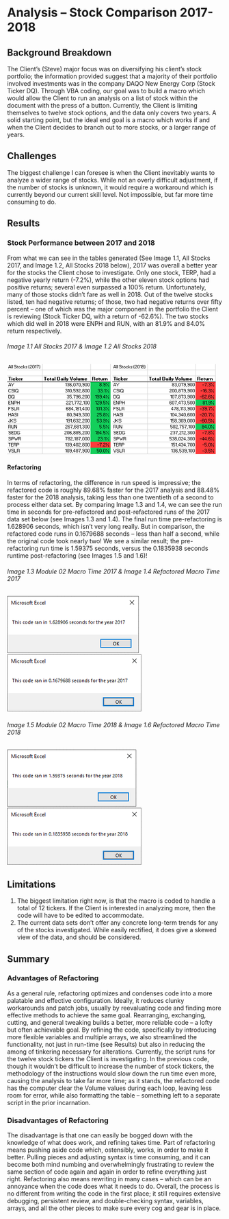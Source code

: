 # **Analysis – Stock Comparison 2017-2018**
## **Background Breakdown**
The Client’s (Steve) major focus was on diversifying his client’s stock portfolio; the information provided suggest that a majority of their portfolio involved investments was in the company DAQO New Energy Corp (Stock Ticker DQ). Through VBA coding, our goal was to build a macro which would allow the Client to run an analysis on a list of stock within the document with the press of a button.
Currently, the Client is limiting themselves to twelve stock options, and the data only covers two years. A solid starting point, but the ideal end goal is a macro which works if and when the Client decides to branch out to more stocks, or a larger range of years.
## **Challenges**
The biggest challenge I can foresee is when the Client inevitably wants to analyze a wider range of stocks. While not an overly difficult adjustment, if the number of stocks is unknown, it would require a workaround which is currently beyond our current skill level. Not impossible, but far more time consuming to do.
## **Results**
### Stock Performance between 2017 and 2018
From what we can see in the tables generated (See Image 1.1, All Stocks 2017, and Image 1.2, All Stocks 2018 below), 2017 was overall a better year for the stocks the Client chose to investigate. Only one stock, TERP, had a negative yearly return (-7.2%), while the other eleven stock options had positive returns; several even surpassed a 100% return. Unfortunately, many of those stocks didn’t fare as well in 2018.
Out of the twelve stocks listed, ten had negative returns; of those, two had negative returns over fifty percent – one of which was the major component in the portfolio the Client is reviewing (Stock Ticker DQ, with a return of -62.6%). The two stocks which did well in 2018 were ENPH and RUN, with an 81.9% and 84.0% return respectively.

###### Image 1.1 All Stocks 2017 & Image 1.2 All Stocks 2018

![All Stocks 2017](https://github.com/ltkdobbs/module02-challenge/blob/main/All_Stocks_2017.png)
![All Stocks 2018](https://github.com/ltkdobbs/module02-challenge/blob/main/All_Stocks_2018.png)
#### Refactoring
In terms of refactoring, the difference in run speed is impressive; the refactored code is roughly 89.68% faster for the 2017 analysis and 88.48% faster for the 2018 analysis, taking less than one twentieth of a second to process either data set.
By comparing Image 1.3 and 1.4, we can see the run time in seconds for pre-refactored and post-refactored runs of the 2017 data set below (see Images 1.3 and 1.4). The final run time pre-refactoring is 1.628906 seconds, which isn’t very long really. But in comparison, the refactored code runs in 0.1679688 seconds – less than half a second, while the original code took nearly two! We see a similar result; the pre-refactoring run time is 1.59375 seconds, versus the 0.1835938 seconds runtime post-refactoring (see Images 1.5 and 1.6)!

###### Image 1.3 Module 02 Macro Time 2017 & Image 1.4 Refactored Macro Time 2017

![2017 Module Time]( https://github.com/ltkdobbs/module02-challenge/blob/main/Module_02_2017.png)
![2017 Refactored Time]( https://github.com/ltkdobbs/module02-challenge/blob/main/Challenge_Macro_2017.png)

###### Image 1.5 Module 02 Macro Time 2018 & Image 1.6 Refactored Macro Time 2018

![2018 Module Time]( https://github.com/ltkdobbs/module02-challenge/blob/main/Module_02_2018.png)
![2018 Refactored Time]( https://github.com/ltkdobbs/module02-challenge/blob/main/Challenge_Macro_2018.png)
## **Limitations**
1)	The biggest limitation right now, is that the macro is coded to handle a total of 12 tickers. If the Client is interested in analyzing more, then the code will have to be edited to accommodate.
2)	The current data sets don’t offer any concrete long-term trends for any of the stocks investigated. While easily rectified, it does give a skewed view of the data, and should be considered.
## **Summary**

### Advantages of Refactoring
As a general rule, refactoring optimizes and condenses code into a more palatable and effective configuration. Ideally, it reduces clunky workarounds and patch jobs, usually by reevaluating code and finding more effective methods to achieve the same goal. Rearranging, exchanging, cutting, and general tweaking builds a better, more reliable code – a lofty but often achievable goal.
By refining the code, specifically by introducing more flexible variables and multiple arrays, we also streamlined the functionality, not just in run-time (see Results) but also in reducing the among of tinkering necessary for alterations. Currently, the script runs for the twelve stock tickers the Client is investigating.
In the previous code, though it wouldn’t be difficult to increase the number of stock tickers, the methodology of the instructions would slow down the run time even more, causing the analysis to take far more time; as it stands, the refactored code has the computer clear the Volume values during each loop, leaving less room for error, while also formatting the table – something left to a separate script in the prior incarnation.
### Disadvantages of Refactoring
The disadvantage is that one can easily be bogged down with the knowledge of what does work, and refining takes time. Part of refactoring means pushing aside code which, ostensibly, works, in order to make it better. Pulling pieces and adjusting syntax is time consuming, and it can become both mind numbing and overwhelmingly frustrating to review the same section of code again and again in order to refine everything just right.
Refactoring also means rewriting in many cases – which can be an annoyance when the code does what it needs to do. Overall, the process is no different from writing the code in the first place; it still requires extensive debugging, persistent review, and double-checking syntax, variables, arrays, and all the other pieces to make sure every cog and gear is in place.
